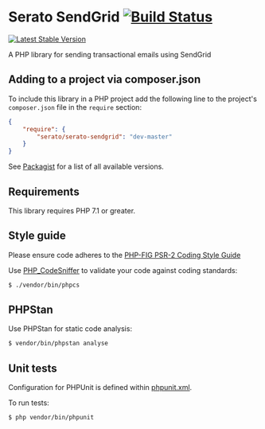 # Serato SendGrid [![Build Status](https://img.shields.io/travis/serato/serato-sendgrid.svg)](https://travis-ci.org/serato/serato-sendgrid)

[![Latest Stable Version](https://img.shields.io/packagist/v/serato/sendgrid.svg)](https://packagist.org/packages/serato/sendgrid)

A PHP library for sending transactional emails using SendGrid

## Adding to a project via composer.json

To include this library in a PHP project add the following line to the project's
`composer.json` file in the `require` section:

```json
{
	"require": {
		"serato/serato-sendgrid": "dev-master"
	}
}
```
See [Packagist](https://packagist.org/packages/serato/serato-sendgrid) for a list of all 
available versions.

## Requirements

This library requires PHP 7.1 or greater.

## Style guide

Please ensure code adheres to the [PHP-FIG PSR-2 Coding Style Guide](http://www.php-fig.org/psr/psr-2/)

Use [PHP_CodeSniffer](https://github.com/squizlabs/PHP_CodeSniffer/wiki) to validate your code against coding standards:

```bash
$ ./vendor/bin/phpcs
```

## PHPStan

Use PHPStan for static code analysis:

```bash
$ vendor/bin/phpstan analyse
```

## Unit tests

Configuration for PHPUnit is defined within [phpunit.xml](phpunit.xml).

To run tests:

```bash
$ php vendor/bin/phpunit
```
